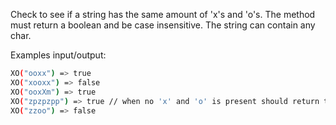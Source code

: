 Check to see if a string has the same amount of 'x's and 'o's. The method must return a boolean and be case insensitive. The string can contain any char.

Examples input/output:

```bash
XO("ooxx") => true
XO("xooxx") => false
XO("ooxXm") => true
XO("zpzpzpp") => true // when no 'x' and 'o' is present should return true
XO("zzoo") => false
```